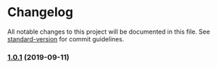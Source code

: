 # Changelog

All notable changes to this project will be documented in this file. See [standard-version](https://github.com/conventional-changelog/standard-version) for commit guidelines.

### [1.0.1](https://github.com/CrowdStrike/remark-preset-lint-crowdstrike/compare/v1.0.0...v1.0.1) (2019-09-11)
